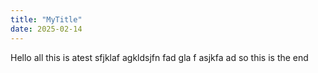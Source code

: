 ```yaml
---
title: "MyTitle"
date: 2025-02-14
---
```

Hello all this is  atest
sfjklaf 
agkldsjfn fad gla f asjkfa
ad so 
this is the end
